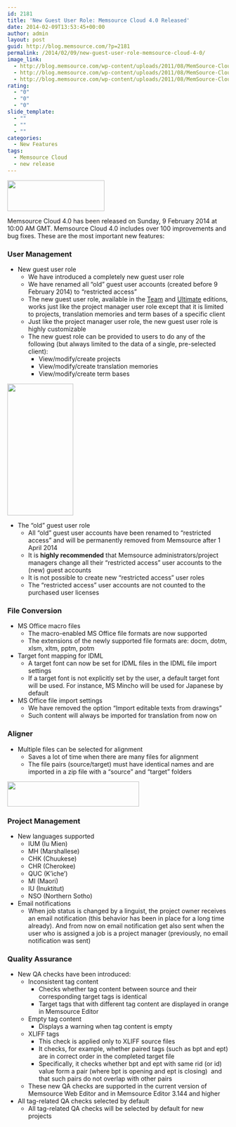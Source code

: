 ```yaml
---
id: 2181
title: 'New Guest User Role: Memsource Cloud 4.0 Released'
date: 2014-02-09T13:53:45+00:00
author: admin
layout: post
guid: http://blog.memsource.com/?p=2181
permalink: /2014/02/09/new-guest-user-role-memsource-cloud-4-0/
image_link:
  - http://blog.memsource.com/wp-content/uploads/2011/08/MemSource-Cloud.png
  - http://blog.memsource.com/wp-content/uploads/2011/08/MemSource-Cloud.png
  - http://blog.memsource.com/wp-content/uploads/2011/08/MemSource-Cloud.png
rating:
  - "0"
  - "0"
  - "0"
slide_template:
  - ""
  - ""
  - ""
categories:
  - New Features
tags:
  - Memsource Cloud
  - new release
---
```

[<img class=" alignleft" title="Memsource Cloud – medium" src="/wp-content/uploads/2012/08/MemSource-Cloud-–-medium.png" alt="" width="221" height="70" />](http://www.memsource.com/)

Memsource Cloud 4.0 has been released on Sunday, 9 February 2014 at 10:00 AM GMT. Memsource Cloud 4.0 includes over 100 improvements and bug fixes. These are the most important new features:<!--more-->

### User Management

  * New guest user role 
      * We have introduced a completely new guest user role
      * We have renamed all &#8220;old&#8221; guest user accounts (created before 9 February 2014) to &#8220;restricted access&#8221;
      * The new guest user role, available in the [Team](http://wiki.memsource.com/wiki/MemSource_Editions#Team_Edition) and [Ultimate](http://wiki.memsource.com/wiki/MemSource_Editions#Ultimate_Edition) editions, works just like the project manager user role except that it is limited to projects, translation memories and term bases of a specific client
      * Just like the project manager user role, the new guest user role is highly customizable
      * The new guest role can be provided to users to do any of the following (but always limited to the data of a single, pre-selected client): 
          * View/modify/create projects
          * View/modify/create translation memories
          * View/modify/create term bases

[<img class="alignnone size-medium wp-image-2191" title="guest-user-rights" src="/wp-content/uploads/2014/02/guest-user-rights-150x300.png" alt="" width="150" height="300" />](/wp-content/uploads/2014/02/guest-user-rights.png)

  * The &#8220;old&#8221; guest user role 
      * All &#8220;old&#8221; guest user accounts have been renamed to &#8220;restricted access&#8221; and will be permanently removed from Memsource after 1 April 2014
      * It is **highly recommended** that Memsource administrators/project managers change all their &#8220;restricted access&#8221; user accounts to the (new) guest accounts
      * It is not possible to create new &#8220;restricted access&#8221; user roles
      * The &#8220;restricted access&#8221; user accounts are not counted to the purchased user licenses

### File Conversion

  * MS Office macro files 
      * The macro-enabled MS Office file formats are now supported
      * The extensions of the newly supported file formats are: docm, dotm, xlsm, xltm, pptm, potm
  * Target font mapping for IDML 
      * A target font can now be set for IDML files in the IDML file import settings
      * If a target font is not explicitly set by the user, a default target font will be used. For instance, MS Mincho will be used for Japanese by default
  * MS Office file import settings 
      * We have removed the option &#8220;Import editable texts from drawings&#8221;
      * Such content will always be imported for translation from now on

### Aligner

  * Multiple files can be selected for alignment 
      * Saves a lot of time when there are many files for alignment
      * The file pairs (source/target) must have identical names and are imported in a zip file with a &#8220;source&#8221; and &#8220;target&#8221; folders

[<img class="alignnone size-medium wp-image-2198" title="align-multiple" src="/wp-content/uploads/2014/02/align-multiple-300x57.png" alt="" width="300" height="57" />](/wp-content/uploads/2014/02/align-multiple.png)

### Project Management

  * New languages supported 
      * IUM (Iu Mien)
      * MH (Marshallese)
      * CHK (Chuukese)
      * CHR (Cherokee)
      * QUC (K&#8217;iche&#8217;)
      * MI (Maori)
      * IU (Inuktitut)
      * NSO (Northern Sotho)
  * Email notifications 
      * When job status is changed by a linguist, the project owner receives an email notification (this behavior has been in place for a long time already). And from now on email notification get also sent when the user who is assigned a job is a project manager (previously, no email notification was sent)

### Quality Assurance

  * New QA checks have been introduced: 
      * Inconsistent tag content 
          * Checks whether tag content between source and their corresponding target tags is identical
          * Target tags that with different tag content are displayed in orange in Memsource Editor
      * Empty tag content 
          * Displays a warning when tag content is empty
      * XLIFF tags 
          * This check is applied only to XLIFF source files
          * It checks, for example, whether paired tags (such as bpt and ept) are in correct order in the completed target file
          * Specifically, it checks whether bpt and ept with same rid (or id) value form a pair (where bpt is opening and ept is closing)  and that such pairs do not overlap with other pairs
      * These new QA checks are supported in the current version of Memsource Web Editor and in Memsource Editor 3.144 and higher
  * All tag-related QA checks selected by default 
      * All tag-related QA checks will be selected by default for new projects